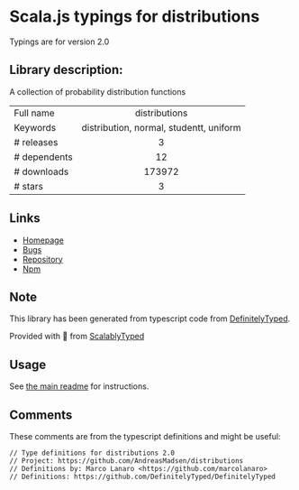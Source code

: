 
# Scala.js typings for distributions

Typings are for version 2.0

## Library description:
A collection of probability distribution functions

|                    |                 |
| ------------------ | :-------------: |
| Full name          | distributions |
| Keywords           | distribution, normal, studentt, uniform |
| # releases         | 3 |
| # dependents       | 12 |
| # downloads        | 173972 |
| # stars            | 3 |

## Links
- [Homepage](https://github.com/AndreasMadsen/distributions#readme)
- [Bugs](https://github.com/AndreasMadsen/distributions/issues)
- [Repository](https://github.com/AndreasMadsen/distributions)
- [Npm](https://www.npmjs.com/package/distributions)
    


## Note
This library has been generated from typescript code from [DefinitelyTyped](https://definitelytyped.org).

Provided with :purple_heart: from [ScalablyTyped](https://github.com/oyvindberg/ScalablyTyped)

## Usage
See [the main readme](../../readme.md) for instructions.

## Comments

These comments are from the typescript definitions and might be useful:
```
// Type definitions for distributions 2.0
// Project: https://github.com/AndreasMadsen/distributions
// Definitions by: Marco Lanaro <https://github.com/marcolanaro>
// Definitions: https://github.com/DefinitelyTyped/DefinitelyTyped

```

